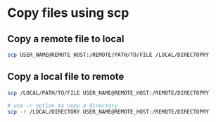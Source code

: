 # Copy files using scp

## Copy a remote file to local

```sh
scp USER_NAME@REMOTE_HOST:/REMOTE/PATH/TO/FILE /LOCAL/DIRECTOPRY
```

## Copy a local file to remote

```sh
scp /LOCAL/PATH/TO/FILE USER_NAME@REMOTE_HOST:/REMOTE/DIRECTOPRY

# use -r option to copy a directory
scp -r /LOCAL/DIRECTORY USER_NAME@REMOTE_HOST:/REMOTE/DIRECTOPRY
```
